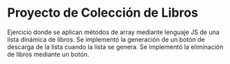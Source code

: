 # Proyecto de Colección de Libros

Ejercicio donde se aplican métodos de array mediante lenguaje JS de una lista dinámica de libros.
Se implementó la generación de un botón de descarga de la lista cuando la lista se genera.
Se implementó la eliminación de libros mediante un botón.
